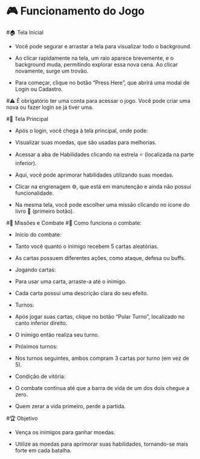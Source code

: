 # 🎮 Funcionamento do Jogo
#🏠 Tela Inicial
- Você pode segurar e arrastar a tela para visualizar todo o background.

- Ao clicar rapidamente na tela, um raio aparece brevemente, e o background muda, permitindo explorar essa nova cena. Ao clicar novamente, surge um trovão.

- Para começar, clique no botão “Press Here”, que abrirá uma modal de Login ou Cadastro.

#⚠️ É obrigatório ter uma conta para acessar o jogo. Você pode criar uma nova ou fazer login se já tiver uma.

#🌟 Tela Principal
 - Após o login, você chega à tela principal, onde pode:

 - Visualizar suas moedas, que são usadas para melhorias.

 - Acessar a aba de Habilidades clicando na estrela ⭐ (localizada na parte inferior).

 - Aqui, você pode aprimorar habilidades utilizando suas moedas.

 - Clicar na engrenagem ⚙️, que está em manutenção e ainda não possui funcionalidade.

 - Na mesma tela, você pode escolher uma missão clicando no ícone do livro 📖 (primeiro botão).

#📜 Missões e Combate
#🎯 Como funciona o combate:
 - Início do combate:

 - Tanto você quanto o inimigo recebem 5 cartas aleatórias.

 - As cartas possuem diferentes ações, como ataque, defesa ou buffs.

 - Jogando cartas:

 - Para usar uma carta, arraste-a até o inimigo.

 - Cada carta possui uma descrição clara do seu efeito.

- Turnos:

- Após jogar suas cartas, clique no botão “Pular Turno”, localizado no canto inferior direito.

- O inimigo então realiza seu turno.

- Próximos turnos:

- Nos turnos seguintes, ambos compram 3 cartas por turno (em vez de 5).

- Condição de vitória:

- O combate continua até que a barra de vida de um dos dois chegue a zero.

- Quem zerar a vida primeiro, perde a partida.

#🏆 Objetivo
- Vença os inimigos para ganhar moedas.

- Utilize as moedas para aprimorar suas habilidades, tornando-se mais forte em cada batalha.


